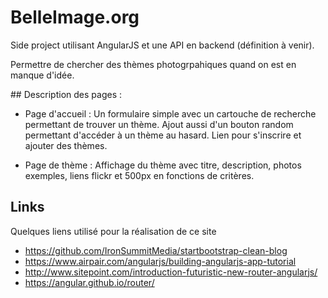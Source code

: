 # BelleImage.org

Side project utilisant AngularJS et une API en backend (définition à venir).

Permettre de chercher des thèmes photogrpahiques quand on est en manque d'idée.

## Description des pages :

* Page d'accueil : Un formulaire simple avec un cartouche de recherche permettant de trouver un thème. Ajout aussi d'un bouton random permettant d'accéder à un thème au hasard. Lien pour s'inscrire et ajouter des thèmes.

* Page de thème : Affichage du thème avec titre, description, photos exemples, liens flickr et 500px en fonctions de critères.

## Links 

Quelques liens utilisé pour la réalisation de ce site

* https://github.com/IronSummitMedia/startbootstrap-clean-blog
* https://www.airpair.com/angularjs/building-angularjs-app-tutorial
* http://www.sitepoint.com/introduction-futuristic-new-router-angularjs/
* https://angular.github.io/router/

